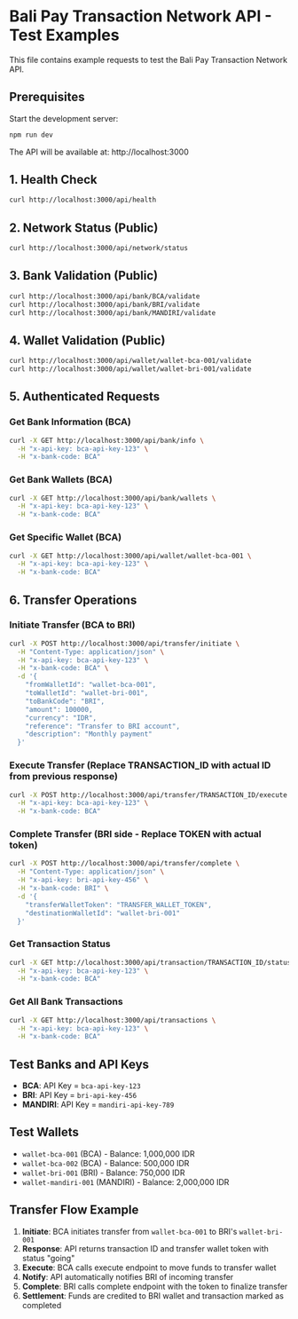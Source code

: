 # Bali Pay Transaction Network API - Test Examples

This file contains example requests to test the Bali Pay Transaction Network API.

## Prerequisites

Start the development server:
```bash
npm run dev
```

The API will be available at: http://localhost:3000

## 1. Health Check

```bash
curl http://localhost:3000/api/health
```

## 2. Network Status (Public)

```bash
curl http://localhost:3000/api/network/status
```

## 3. Bank Validation (Public)

```bash
curl http://localhost:3000/api/bank/BCA/validate
curl http://localhost:3000/api/bank/BRI/validate
curl http://localhost:3000/api/bank/MANDIRI/validate
```

## 4. Wallet Validation (Public)

```bash
curl http://localhost:3000/api/wallet/wallet-bca-001/validate
curl http://localhost:3000/api/wallet/wallet-bri-001/validate
```

## 5. Authenticated Requests

### Get Bank Information (BCA)
```bash
curl -X GET http://localhost:3000/api/bank/info \
  -H "x-api-key: bca-api-key-123" \
  -H "x-bank-code: BCA"
```

### Get Bank Wallets (BCA)
```bash
curl -X GET http://localhost:3000/api/bank/wallets \
  -H "x-api-key: bca-api-key-123" \
  -H "x-bank-code: BCA"
```

### Get Specific Wallet (BCA)
```bash
curl -X GET http://localhost:3000/api/wallet/wallet-bca-001 \
  -H "x-api-key: bca-api-key-123" \
  -H "x-bank-code: BCA"
```

## 6. Transfer Operations

### Initiate Transfer (BCA to BRI)
```bash
curl -X POST http://localhost:3000/api/transfer/initiate \
  -H "Content-Type: application/json" \
  -H "x-api-key: bca-api-key-123" \
  -H "x-bank-code: BCA" \
  -d '{
    "fromWalletId": "wallet-bca-001",
    "toWalletId": "wallet-bri-001",
    "toBankCode": "BRI",
    "amount": 100000,
    "currency": "IDR",
    "reference": "Transfer to BRI account",
    "description": "Monthly payment"
  }'
```

### Execute Transfer (Replace TRANSACTION_ID with actual ID from previous response)
```bash
curl -X POST http://localhost:3000/api/transfer/TRANSACTION_ID/execute \
  -H "x-api-key: bca-api-key-123" \
  -H "x-bank-code: BCA"
```

### Complete Transfer (BRI side - Replace TOKEN with actual token)
```bash
curl -X POST http://localhost:3000/api/transfer/complete \
  -H "Content-Type: application/json" \
  -H "x-api-key: bri-api-key-456" \
  -H "x-bank-code: BRI" \
  -d '{
    "transferWalletToken": "TRANSFER_WALLET_TOKEN",
    "destinationWalletId": "wallet-bri-001"
  }'
```

### Get Transaction Status
```bash
curl -X GET http://localhost:3000/api/transaction/TRANSACTION_ID/status \
  -H "x-api-key: bca-api-key-123" \
  -H "x-bank-code: BCA"
```

### Get All Bank Transactions
```bash
curl -X GET http://localhost:3000/api/transactions \
  -H "x-api-key: bca-api-key-123" \
  -H "x-bank-code: BCA"
```

## Test Banks and API Keys

- **BCA**: API Key = `bca-api-key-123`
- **BRI**: API Key = `bri-api-key-456`
- **MANDIRI**: API Key = `mandiri-api-key-789`

## Test Wallets

- `wallet-bca-001` (BCA) - Balance: 1,000,000 IDR
- `wallet-bca-002` (BCA) - Balance: 500,000 IDR
- `wallet-bri-001` (BRI) - Balance: 750,000 IDR
- `wallet-mandiri-001` (MANDIRI) - Balance: 2,000,000 IDR

## Transfer Flow Example

1. **Initiate**: BCA initiates transfer from `wallet-bca-001` to BRI's `wallet-bri-001`
2. **Response**: API returns transaction ID and transfer wallet token with status "going"
3. **Execute**: BCA calls execute endpoint to move funds to transfer wallet
4. **Notify**: API automatically notifies BRI of incoming transfer
5. **Complete**: BRI calls complete endpoint with the token to finalize transfer
6. **Settlement**: Funds are credited to BRI wallet and transaction marked as completed

